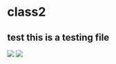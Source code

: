 # class2
## test this is a testing file
![](https://www.apple.com.cn/iphone-15-pro/)
![](http://www.cc98.org/static/images/default_avatar_boy.png)
